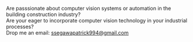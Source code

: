 Are passsionate about computer vision systems or  automation in the building construction industry?  
Are your eager to incorporate computer vision technology in your industrial processes?  
Drop me an email: ssegawapatrick994@gmail.com
